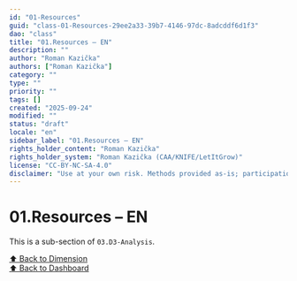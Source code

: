 ```yaml
---
id: "01-Resources"
guid: "class-01-Resources-29ee2a33-39b7-4146-97dc-8adcddf6d1f3"
dao: "class"
title: "01.Resources – EN"
description: ""
author: "Roman Kazička"
authors: ["Roman Kazička"]
category: ""
type: ""
priority: ""
tags: []
created: "2025-09-24"
modified: ""
status: "draft"
locale: "en"
sidebar_label: "01.Resources – EN"
rights_holder_content: "Roman Kazička"
rights_holder_system: "Roman Kazička (CAA/KNIFE/LetItGrow)"
license: "CC-BY-NC-SA-4.0"
disclaimer: "Use at your own risk. Methods provided as-is; participation is voluntary and context-aware."
---
```

# 01.Resources – EN

This is a sub-section of `03.D3-Analysis`.

[⬆ Back to Dimension](../index.md)  
[⬆ Back to Dashboard](../../index.md)
